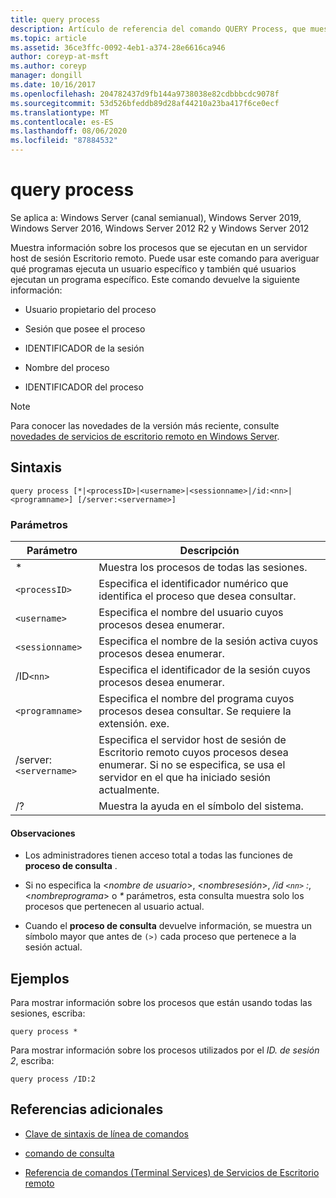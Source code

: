 ```yaml
---
title: query process
description: Artículo de referencia del comando QUERY Process, que muestra información sobre los procesos que se ejecutan en un servidor host de sesión Escritorio remoto.
ms.topic: article
ms.assetid: 36ce3ffc-0092-4eb1-a374-28e6616ca946
author: coreyp-at-msft
ms.author: coreyp
manager: dongill
ms.date: 10/16/2017
ms.openlocfilehash: 204782437d9fb144a9738038e82cdbbbcdc9078f
ms.sourcegitcommit: 53d526bfeddb89d28af44210a23ba417f6ce0ecf
ms.translationtype: MT
ms.contentlocale: es-ES
ms.lasthandoff: 08/06/2020
ms.locfileid: "87884532"
---
```

# <a name="query-process"></a>query process

Se aplica a: Windows Server (canal semianual), Windows Server 2019, Windows Server 2016, Windows Server 2012 R2 y Windows Server 2012

Muestra información sobre los procesos que se ejecutan en un servidor host de sesión Escritorio remoto. Puede usar este comando para averiguar qué programas ejecuta un usuario específico y también qué usuarios ejecutan un programa específico. Este comando devuelve la siguiente información:

- Usuario propietario del proceso

- Sesión que posee el proceso

- IDENTIFICADOR de la sesión

- Nombre del proceso

- IDENTIFICADOR del proceso

> [!NOTE]
> Para conocer las novedades de la versión más reciente, consulte [novedades de servicios de escritorio remoto en Windows Server](/previous-versions/windows/it-pro/windows-server-2012-r2-and-2012/dn283323(v=ws.11)).

## <a name="syntax"></a>Sintaxis

```
query process [*|<processID>|<username>|<sessionname>|/id:<nn>|<programname>] [/server:<servername>]
```

### <a name="parameters"></a>Parámetros

| Parámetro | Descripción |
|--|--|
| * | Muestra los procesos de todas las sesiones. |
| `<processID>` | Especifica el identificador numérico que identifica el proceso que desea consultar. |
| `<username>` | Especifica el nombre del usuario cuyos procesos desea enumerar. |
| `<sessionname>` | Especifica el nombre de la sesión activa cuyos procesos desea enumerar. |
| /ID`<nn>` | Especifica el identificador de la sesión cuyos procesos desea enumerar. |
| `<programname>` | Especifica el nombre del programa cuyos procesos desea consultar. Se requiere la extensión. exe. |
| /server:`<servername>` | Especifica el servidor host de sesión de Escritorio remoto cuyos procesos desea enumerar. Si no se especifica, se usa el servidor en el que ha iniciado sesión actualmente. |
| /? | Muestra la ayuda en el símbolo del sistema. |

#### <a name="remarks"></a>Observaciones

- Los administradores tienen acceso total a todas las funciones de **proceso de consulta** .

- Si no especifica la <*nombre de usuario*>, <*nombresesión*>, */id `<nn>` :*, <*nombreprograma*> o *&#42;* parámetros, esta consulta muestra solo los procesos que pertenecen al usuario actual.

- Cuando el **proceso de consulta** devuelve información, se muestra un símbolo mayor que antes de `(>)` cada proceso que pertenece a la sesión actual.

## <a name="examples"></a>Ejemplos

Para mostrar información sobre los procesos que están usando todas las sesiones, escriba:

```
query process *
```

Para mostrar información sobre los procesos utilizados por el *ID. de sesión 2*, escriba:

```
query process /ID:2
```

## <a name="additional-references"></a>Referencias adicionales

- [Clave de sintaxis de línea de comandos](command-line-syntax-key.md)

- [comando de consulta](query.md)

- [Referencia de comandos (Terminal Services) de Servicios de Escritorio remoto](remote-desktop-services-terminal-services-command-reference.md)
